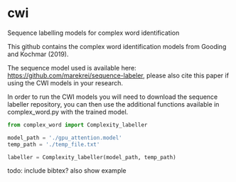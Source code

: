 # cwi
Sequence labelling models for complex word identification

This github contains the complex word identification models from Gooding and Kochmar (2019).

The sequence model used is available here: https://github.com/marekrei/sequence-labeler, please also cite this paper if using the CWI models in your research. 

In order to run the CWI models you will need to download the sequence labeller repository, you can then use the additional functions available in complex_word.py with the trained model. 


```python
from complex_word import Complexity_labeller 

model_path = './gpu_attention.model'
temp_path = './temp_file.txt'

labeller = Complexity_labeller(model_path, temp_path)
```

todo:
include bibtex?
also show example
